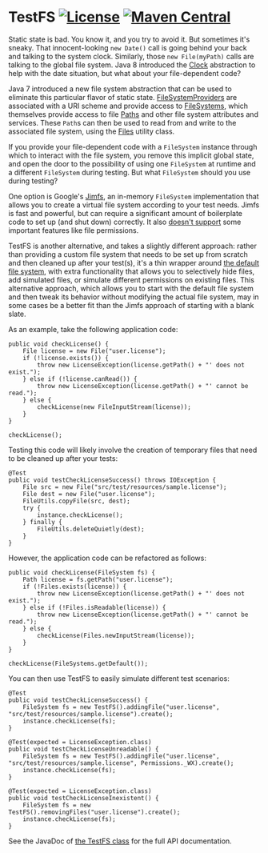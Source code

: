 # TestFS [![License](https://img.shields.io/badge/license-Apache%202-blue.svg)](http://www.apache.org/licenses/LICENSE-2.0.html) [![Maven Central](https://maven-badges.herokuapp.com/maven-central/net.gredler/test-fs/badge.svg)](https://maven-badges.herokuapp.com/maven-central/net.gredler/test-fs)

Static state is bad. You know it, and you try to avoid it. But sometimes it's sneaky. That innocent-looking `new Date()`
call is going behind your back and talking to the system clock. Similarly, those `new File(myPath)` calls are talking to
the global file system. Java 8 introduced the [Clock](https://docs.oracle.com/javase/8/docs/api/java/time/Clock.html)
abstraction to help with the date situation, but what about your file-dependent code?

Java 7 introduced a new file system abstraction that can be used to eliminate this particular flavor of static state.
[FileSystemProviders](http://docs.oracle.com/javase/7/docs/api/java/nio/file/spi/FileSystemProvider.html) are associated
with a URI scheme and provide access to [FileSystems](http://docs.oracle.com/javase/7/docs/api/java/nio/file/FileSystem.html),
which themselves provide access to file [Paths](http://docs.oracle.com/javase/7/docs/api/java/nio/file/Path.html) and other
file system attributes and services. These `Path`s can then be used to read from and write to the associated file system,
using the [Files](http://docs.oracle.com/javase/7/docs/api/java/nio/file/Files.html) utility class.

If you provide your file-dependent code with a `FileSystem` instance through which to interact with the file system, you
remove this implicit global state, and open the door to the possibility of using one `FileSystem` at runtime and a different
`FileSystem` during testing. But what `FileSystem` should you use during testing?

One option is Google's [Jimfs](https://github.com/google/jimfs), an in-memory `FileSystem` implementation that allows you to
create a virtual file system according to your test needs. Jimfs is fast and powerful, but can require a significant amount
of boilerplate code to set up (and shut down) correctly. It also [doesn't support](https://github.com/google/jimfs#whats-supported)
some important features like file permissions.

TestFS is another alternative, and takes a slightly different approach: rather than providing a custom file system that needs
to be set up from scratch and then cleaned up after your test(s), it's a thin wrapper around [the default file
system](http://docs.oracle.com/javase/7/docs/api/java/nio/file/FileSystems.html#getDefault%28%29), with extra functionality
that allows you to selectively hide files, add simulated files, or simulate different permissions on existing files. This
alternative approach, which allows you to start with the default file system and then tweak its behavior without modifying
the actual file system, may in some cases be a better fit than the Jimfs approach of starting with a blank slate.

As an example, take the following application code:

    public void checkLicense() {
        File license = new File("user.license");
        if (!license.exists()) {
            throw new LicenseException(license.getPath() + "' does not exist.");
        } else if (!license.canRead()) {
            throw new LicenseException(license.getPath() + "' cannot be read.");
        } else {
            checkLicense(new FileInputStream(license));
        }
    }

    checkLicense();

Testing this code will likely involve the creation of temporary files that need to be cleaned up after your tests:

    @Test
    public void testCheckLicenseSuccess() throws IOException {
        File src = new File("src/test/resources/sample.license");
        File dest = new File("user.license");
        FileUtils.copyFile(src, dest);
        try {
            instance.checkLicense();
        } finally {
            FileUtils.deleteQuietly(dest);
        }
    }

However, the application code can be refactored as follows:

    public void checkLicense(FileSystem fs) {
        Path license = fs.getPath("user.license");
        if (!Files.exists(license)) {
            throw new LicenseException(license.getPath() + "' does not exist.");
        } else if (!Files.isReadable(license)) {
            throw new LicenseException(license.getPath() + "' cannot be read.");
        } else {
            checkLicense(Files.newInputStream(license));
        }
    }

    checkLicense(FileSystems.getDefault());

You can then use TestFS to easily simulate different test scenarios:

    @Test
    public void testCheckLicenseSuccess() {
        FileSystem fs = new TestFS().addingFile("user.license", "src/test/resources/sample.license").create();
        instance.checkLicense(fs);
    }

    @Test(expected = LicenseException.class)
    public void testCheckLicenseUnreadable() {
        FileSystem fs = new TestFS().addingFile("user.license", "src/test/resources/sample.license", Permissions._WX).create();
        instance.checkLicense(fs);
    }

    @Test(expected = LicenseException.class)
    public void testCheckLicenseInexistent() {
        FileSystem fs = new TestFS().removingFiles("user.license").create();
        instance.checkLicense(fs);
    }

See the JavaDoc of [the TestFS class](src/main/java/net/gredler/testfs/TestFS.java) for the full API documentation.
